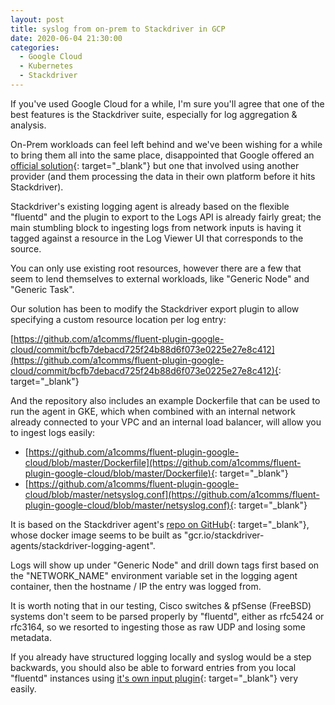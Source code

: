 ```yaml
---
layout: post
title: syslog from on-prem to Stackdriver in GCP
date: 2020-06-04 21:30:00
categories:
  - Google Cloud
  - Kubernetes
  - Stackdriver
---
```


If you've used Google Cloud for a while, I'm sure you'll agree that one of the best features is the Stackdriver suite, especially for log aggregation & analysis.

On-Prem workloads can feel left behind and we've been wishing for a while to bring them all into the same place, disappointed that Google offered an [official solution](https://cloud.google.com/solutions/logging-on-premises-resources-with-blue-medora){: target="_blank"} but one that involved using another provider (and them processing the data in their own platform before it hits Stackdriver).

Stackdriver's existing logging agent is already based on the flexible "fluentd" and the plugin to export to the Logs API is already fairly great; the main stumbling block to ingesting logs from network inputs is having it tagged against a resource in the Log Viewer UI that corresponds to the source.

You can only use existing root resources, however there are a few that seem to lend themselves to external workloads, like "Generic Node" and "Generic Task".

Our solution has been to modify the Stackdriver export plugin to allow specifying a custom resource location per log entry:

[https://github.com/a1comms/fluent-plugin-google-cloud/commit/bcfb7debacd725f24b88d6f073e0225e27e8c412](https://github.com/a1comms/fluent-plugin-google-cloud/commit/bcfb7debacd725f24b88d6f073e0225e27e8c412){: target="_blank"}

And the repository also includes an example Dockerfile that can be used to run the agent in GKE, which when combined with an internal network already connected to your VPC and an internal load balancer, will allow you to ingest logs easily:

* [https://github.com/a1comms/fluent-plugin-google-cloud/blob/master/Dockerfile](https://github.com/a1comms/fluent-plugin-google-cloud/blob/master/Dockerfile){: target="_blank"}
* [https://github.com/a1comms/fluent-plugin-google-cloud/blob/master/netsyslog.conf](https://github.com/a1comms/fluent-plugin-google-cloud/blob/master/netsyslog.conf){: target="_blank"}

It is based on the Stackdriver agent's [repo on GitHub](https://github.com/GoogleCloudPlatform/google-fluentd/tree/master/docker){: target="_blank"}, whose docker image seems to be built as "gcr.io/stackdriver-agents/stackdriver-logging-agent".

Logs will show up under "Generic Node" and drill down tags first based on the "NETWORK\_NAME" environment variable set in the logging agent container, then the hostname / IP the entry was logged from.

It is worth noting that in our testing, Cisco switches & pfSense (FreeBSD) systems don't seem to be parsed properly by "fluentd", either as rfc5424 or rfc3164, so we resorted to ingesting those as raw UDP and losing some metadata.

If you already have structured logging locally and syslog would be a step backwards, you should also be able to forward entries from you local "fluentd" instances using [it's own input plugin](https://docs.fluentd.org/input/forward){: target="_blank"} very easily.